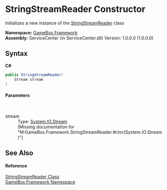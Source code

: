 # StringStreamReader Constructor 
 

Initializes a new instance of the <a href="9aeec54e-a056-42b3-343f-58f7e202a855">StringStreamReader</a> class

**Namespace:**&nbsp;<a href="a8957fe6-9cc0-3a6d-cd5c-a2a246efee1e">GameBox.Framework</a><br />**Assembly:**&nbsp;ServiceCenter (in ServiceCenter.dll) Version: 1.0.0.0 (1.0.0.0)

## Syntax

**C#**<br />
``` C#
public StringStreamReader(
	Stream stream
)
```


#### Parameters
&nbsp;<dl><dt>stream</dt><dd>Type: <a href="http://msdn2.microsoft.com/zh-cn/library/8f86tw9e" target="_blank">System.IO.Stream</a><br />\[Missing <param name="stream"/> documentation for "M:GameBox.Framework.StringStreamReader.#ctor(System.IO.Stream)"\]</dd></dl>

## See Also


#### Reference
<a href="9aeec54e-a056-42b3-343f-58f7e202a855">StringStreamReader Class</a><br /><a href="a8957fe6-9cc0-3a6d-cd5c-a2a246efee1e">GameBox.Framework Namespace</a><br />